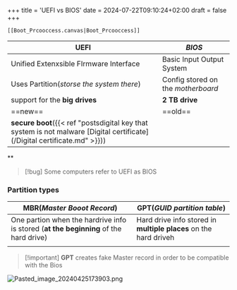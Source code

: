 +++
title = 'UEFI vs BIOS'
date = 2024-07-22T09:10:24+02:00
draft = false
+++

    [[Boot_Prcooccess.canvas|Boot_Prcooccess]]

| **UEFI**                                                                        | *BIOS*                             |
| ------------------------------------------------------------------------------- | ---------------------------------- |
| Unified Extenxsible FIrmware Interface                                          | Basic Input Output System          |
| Uses Partition(*storse the system there*)                                       | Config stored on the *motherboard* |
| support for the **big drives**                                                  | **2 TB drive**                     |
| ==new==                                                                         | ==old==                            |
| **secure boot**({{< ref "postsdigital key that system is not malware [Digital certificate](/Digital certificate.md" >}})) |                                    |
**

>[!bug] Some computers refer to UEFI as BIOS
### Partition types 

>

| **MBR**(*Master Booot Record*)                                                        | **GPT**(*GUID partition table*)                                  |
| ------------------------------------------------------------------------------------- | ---------------------------------------------------------------- |
| One partion when the hardrive info is stored (**at the beginning** of the hard drive) | Hard drive info stored in **multiple places** on the hard driveh |
|                                                                                       |                                                                  |


>[!important] **GPT**  creates fake Master record in order to be compatible with  the Bios 

![Pasted_image_20240425173903.png](/Notes/Pasted_image_20240425173903.png)


